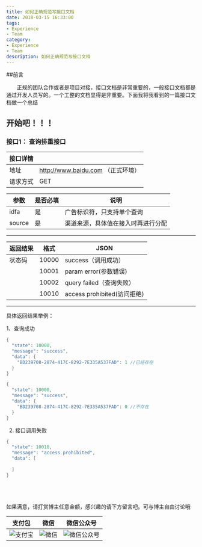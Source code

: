 ```yaml
---
title: 如何正确规范写接口文档
date: 2018-03-15 16:33:00
tags: 
- Experience
- Team
category: 
- Experience
- Team
description: 如何正确规范写接口文档
---
```

<!-- image url 
https://raw.githubusercontent.com/HealerJean123/HealerJean123.github.io/master/blogImages

<font color="red"></font>
-->
##前言

　　正规的团队合作或者是项目对接，接口文档是非常重要的，一般接口文档都是通过开发人员写的。一个工整的文档显得是非重要。下面我将我看到的一篇接口文档做一个总结

## 开始吧！！！


### 接口1： 查询排重接口

|接口详情||
|---|---|
|地址|http://www.baidu.com （正式环境）|
|请求方式|GET|

|参数|是否必填|说明|
|---|---|---|
|idfa|是|广告标识符，只支持单个查询|
|source|是|渠道来源，具体值在接入时再进行分配|


---


|返回结果|格式|JSON|
|---|---|---|
|状态码|10000|success（调用成功）|
||10001|param error(参数错误)|
||10002|query failed（查询失败）|
||10010|access prohibited(访问拒绝)|


---

具体返回结果举例：

1、查询成功

```java
{
  "state": 10000,
  "message": "success",
  "data": {
    "BD239708-2874-417C-8292-7E335A537FAD": 1 //已经存在
  }
}

{
  "state": 10000,
  "message": "success",
  "data": {
    "BD239708-2874-417C-8292-7E335A537FAD": 0 //不存在
  }
}
```


 2. 接口调用失败

```java
{
  "state": 10010,
  "message": "access prohibited",
  "data": [
    
  ]
}
```



<br/><br/><br/>
如果满意，请打赏博主任意金额，感兴趣的请下方留言吧。可与博主自由讨论哦

|支付包 | 微信|微信公众号|
|:-------:|:-------:|:------:|
|![支付宝](https://raw.githubusercontent.com/HealerJean123/HealerJean123.github.io/master/assets/img/tctip/alpay.jpg) | ![微信](https://raw.githubusercontent.com/HealerJean123/HealerJean123.github.io/master/assets/img/tctip/weixin.jpg)|![微信公众号](https://raw.githubusercontent.com/HealerJean123/HealerJean123.github.io/master/assets/img/my/qrcode_for_gh_a23c07a2da9e_258.jpg)|



<!-- Gitalk 评论 start  -->

<link rel="stylesheet" href="https://unpkg.com/gitalk/dist/gitalk.css">
<script src="https://unpkg.com/gitalk@latest/dist/gitalk.min.js"></script> 
<div id="gitalk-container"></div>    
 <script type="text/javascript">
    var gitalk = new Gitalk({
		clientID: `1d164cd85549874d0e3a`,
		clientSecret: `527c3d223d1e6608953e835b547061037d140355`,
		repo: `HealerJean123.github.io`,
		owner: 'HealerJean123',
		admin: ['HealerJean123'],
		id: 'eDso3iazNfRQzpbC',
    });
    gitalk.render('gitalk-container');
</script> 

<!-- Gitalk end -->

